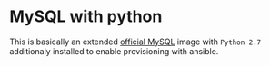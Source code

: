 # MySQL with python

This is basically an extended [official MySQL](https://hub.docker.com/_/mysql/) image with
`Python 2.7` additionaly installed to enable provisioning with ansible.